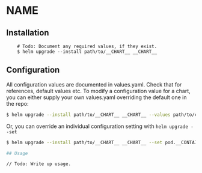 # __NAME__

## Installation

```
    # Todo: Document any required values, if they exist.
    $ helm upgrade --install path/to/__CHART__ __CHART__
```

## Configuration

All configuration values are documented in values.yaml. Check that for references, default values etc. To modify a
configuration value for a chart, you can either supply your own values.yaml overriding the default one in the repo:

```bash
$ helm upgrade --install path/to/__CHART__ __CHART__ --values path/to/custom/values/file.yaml
```

Or, you can override an individual configuration setting with `helm upgrade --set`

```bash
$ helm upgrade --install path/to/__CHART__ __CHART__ --set pod.__CONTAINER_NAME__.image="your/image:1.0.0"

## Usage

// Todo: Write up usage.
